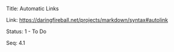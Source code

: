 Title:  Automatic Links

Link:   https://daringfireball.net/projects/markdown/syntax#autolink

Status: 1 - To Do

Seq:    4.1
